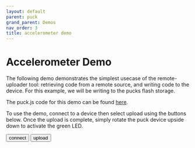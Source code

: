 ```yaml
---
layout: default
parent: puck
grand_parent: Demos
nav_order: 3
title: accelerometer demo
---
```


<script src="https://unpkg.com/remote-uploader@2.6.0/dist/remote.min.js"></script>

# Accelerometer Demo

The following demo demonstrates the simplest usecase of the remote-uploader tool: retrieving code from a remote source, and writing code to the device. For this example, we will be writing to the pucks flash storage. 

The puck.js code for this demo can be found <a href="https://raw.githubusercontent.com/cmurray95/Dissertation/main/src/demos/accel-test.js">here</a>.

To use the demo, connect to a device then select upload using the buttons below. Once the upload is complete, simply rotate the puck device upside down to activate the green LED.

<button onclick="connect()" class="btn"> connect </button>
<button onclick="upload()" class="btn"> upload </button>
<p></p>

<div id="status"></div>

<script>
    let connection = new Remote();

    function connect() {
        connection.connect();
    }

    function upload() {
    let url = "https://raw.githubusercontent.com/cmurray95/Dissertation/main/src/demos/accel-test.js";

    connection.upload(url, true).then(success => {
        if(success){
            document.getElementById("status").innerHTML = "Upload succesful!";
        } else {
            document.getElementById("status").innerHTML = "Upload failed!";
        }
    })
}
</script>